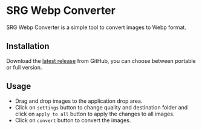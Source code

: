 # SRG Webp Converter

SRG Webp Converter is a simple tool to convert images to Webp format.

## Installation

Download the [latest release](https://github.com/srgrcp/srg-webp-converter/releases) from GitHub, you can choose between portable or full version.

## Usage

- Drag and drop images to the application drop area.
- Click on `settings` button to change quality and destination folder and click on `apply to all` button to apply the changes to all images.
- Click on `convert` button to convert the images.

